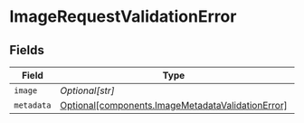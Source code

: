# ImageRequestValidationError


## Fields

| Field                                                                                                        | Type                                                                                                         | Required                                                                                                     | Description                                                                                                  |
| ------------------------------------------------------------------------------------------------------------ | ------------------------------------------------------------------------------------------------------------ | ------------------------------------------------------------------------------------------------------------ | ------------------------------------------------------------------------------------------------------------ |
| `image`                                                                                                      | *Optional[str]*                                                                                              | :heavy_minus_sign:                                                                                           | N/A                                                                                                          |
| `metadata`                                                                                                   | [Optional[components.ImageMetadataValidationError]](../../models/components/imagemetadatavalidationerror.md) | :heavy_minus_sign:                                                                                           | N/A                                                                                                          |